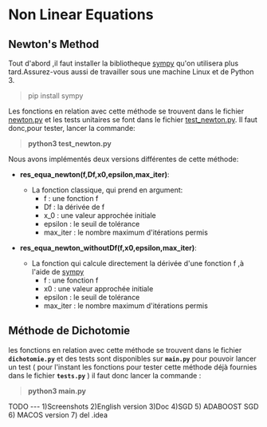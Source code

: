 # Non Linear Equations
## Newton's Method 
 Tout d'abord ,il faut installer la bibliotheque [sympy](https://www.sympy.org/en/index.html "sympy doc") qu'on utilisera plus tard.Assurez-vous aussi de travailler sous une machine Linux et de Python 3.
 > pip install sympy 
 
 Les fonctions en relation avec cette méthode se trouvent dans le fichier [newton.py](newton.py) et les tests unitaires se font dans le fichier [test_newton.py](test_newton.py).
 Il faut donc,pour tester, lancer la commande:
 > **python3 test_newton.py**
 
 Nous avons implémentés deux versions différentes de cette méthode:
 * **res_equa_newton(f,Df,x0,epsilon,max_iter)**:
 	* La fonction classique, qui prend en argument:
	  * f : une fonction f 
	  * Df : la dérivée de f
	  * x_0  : une valeur approchée initiale
	  * epsilon : le seuil de tolérance 
	  * max_iter : le nombre maximum d'itérations permis
	 
 * **res_equa_newton_withoutDf(f,x0,epsilon,max_iter)**:
 	* La fonction qui calcule directement la dérivée d'une fonction f ,à l'aide de [sympy](https://www.sympy.org/en/index.html "sympy doc")
 	  * f : une fonction f 
	  * x0  : une valeur approchée initiale
	  * epsilon : le seuil de tolérance 
	  * max_iter : le nombre maximum d'itérations permis
 
## Méthode de Dichotomie

les fonctions en relation avec cette méthode se trouvent dans le fichier 
**`dichotomie.py`** et des tests sont disponibles sur **`main.py`** 
pour pouvoir lancer un test ( pour l'instant les fonctions pour tester cette méthode
déjà fournies  dans le fichier **`tests.py`**  ) il faut donc lancer la commande : 
>**python3 main.py**

TODO --- 
1)Screenshots
2)English version 
3)Doc
4)SGD
5) ADABOOST SGD
6) MACOS version
7) del .idea
